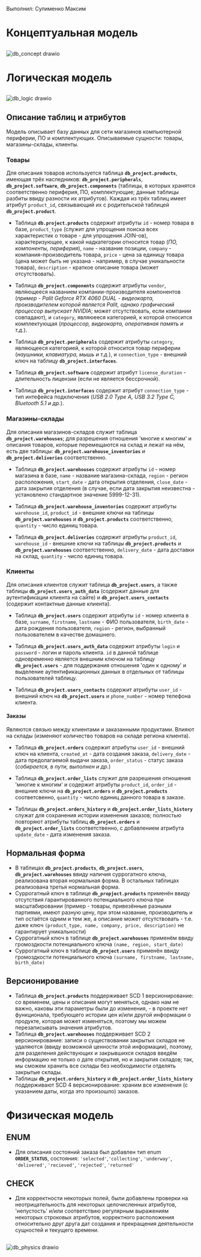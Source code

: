 Выполнил: Сулименко Максим
##
# Концептуальная модель
##
![db_concept drawio](https://github.com/tewln/db_project/blob/main/images/db_concept.drawio.png "Концептуальная модель")
##
# Логическая модель
##
![db_logic drawio](https://github.com/tewln/db_project/blob/main/images/db_logic.drawio.png "Логическая модель")
##
## Описание таблиц и атрибутов
Модель описывает базу данных для сети магазинов компьютерной периферии, ПО и комплектующих. Описываемые сущности: товары, магазины-склады, клиенты.
### Товары
Для описания товаров используется таблица **`db_project.products`**, имеющая трёх наследников: **`db_project.peripherals`**, **`db_project.software`**, **`db_project.components`** (таблицы, в которых хранятся соответственно периферия, ПО, комплектующие; данные таблицы разбиты ввиду разности их атрибутов). Каждая из трёх таблиц имеет атрибут `product_id`, связывающий их с родительской таблицей **`db_project.product`**.

- Таблица **`db.project.products`** содержит атрибуты `id` - номер товара в базе, `product_type` (служит для упрощения поиска всех характеристик о товаре - для упрощения JOIN-ов), характеризующее, к какой надкатегории относится товар (*ПО, компоненты, периферия*), `name` - название позиции, `company` - компания-производитель товара, `price` - цена за единицу товара (цена может быть не указана - например, в случае уникальности товара), `description` - краткое описание товара (может отсутствовать).

- Таблица **`db_project.components`** содержит атрибуты `vendor`, являющееся названием компании-производителя компонентов (*пример - Palit Geforce RTX 4060 DUAL - видеокарта, производителем которой является Palit, однако графический процессор выпускает NVIDIA*; может отсутствовать, если компании совпадают), и `category`, являюееся категорией, к которой относится комплектующая (*процессор, видеокарта, оперативная память и т.д.*).

- Таблица **`db_project.peripherals`** содержит атрибуты `category`, являющееся категорией, к которой относится товар периферии (*наушники, клавиатура, мышь и т.д.*), и `connection_type` - внешний ключ на таблицу **`db_project.interfaces`**.

- Таблица **`db_project.software`** содержит атрибут `license_duration` - длительность лицензии (если не является бессрочной).

- Таблица **`db_project.interfaces`** содержит атрибут `connection_type` - тип интефейса подключения (*USB 2.0 Type A, USB 3.2 Type C, Bluetooth 5.1 и др.*).
### Магазины-склады
Для описания магазинов-складов служит таблица **`db_project.warehouses`**; для разрешения отношения 'многие к многим' и описания товаров, которые перемещаются на склад и лежат на нём, есть две таблицы: **`db_project.warehouse_inventories`** и **`db_project.deliveries`** соответственно.

- Таблица **`db_project.warehouses`** содержит атрибуты `id` - номер магазина в базе, `name` - название магазина-склада, `region` - регион расположения, `start_date` - дата открытия отделения, `close_date` - дата закрытия отделения (в случае, если дата закрытия неизвестна - установлено стандартное значение 5999-12-31).

- Таблица **`db_project.warehouse_inventories`** содержит атрибуты `warehouse_id`, `product_id` - внешние ключи на таблицы **`db_project.warehouses`** и **`db_project.products`** соответственно, `quantity` - число единиц товара.

- Таблица **`db_project.deliveries`** содержит атрибуты `product_id`, `warehouse_id` - внешние ключи на таблицы **`db_project.products`** и **`db_project.warehouses`** соответственно, `delivery_date` - дата доставки на склад, `quantity` - число единиц товара.
### Клиенты
Для описания клиентов служит таблица **`db_project.users`**, а также таблицы **`db_project.users_auth_data`** (содержит данные для аутентификации клиента на сайте) и **`db_project.users_contacts`** (содержит контактные данные клиента).

- Таблица **`db_project.users`** содержит атрибуты `id` - номер клиента в базе, `surname`, `firstname`, `lastname` - ФИО пользователя, `birth_date` - дата рождения пользователя, `region` - регион, выбранный пользователем в качестве домашнего.

- Таблица **`db_project.users_auth_data`** содержит атрибуты `login` и `password` - логин и пароль клиента. `id` в данной таблице одновременно является внешним ключом на таблицу **`db_project.users`** - для поддержания отношения 'один к одному' и выделение аутентификационных данных в отдельных от таблицы пользователей таблицу.

- Таблица **`db_project.users_contacts`** содержит атрибуты `user_id` - внешний ключ на **`db_project.users`** и `phone_number` - номер телефона клиента.
#### Заказы
Являются связью между клиентами и заказанными продуктами. Влияют на склады (изменяют количество товаров на складе региона клиента).

- Таблица **`db_project.orders`** содержит атрибуты `user_id` - внешний ключ на клиента, `created_at` - дата создания заказа, `delivery_date` - дата предолагаемой выдачи заказа, `order_status` - статус заказа (*собирается, в пути, выполнен и др.*)

- Таблица **`db_project.order_lists`** служит для разрешения отношения 'многие к многим' и содержит атрибуты `product_id`, `order_id` - внешние ключи на **`db_project.orders`** и **`db_project.products`** соответсвенно, `quantity` - число единиц данного товара в заказе.

- Таблицы **`db_project.orders_history`** и **`db_project.order_lists_history`** служат для сохранения истории изменения заказов; полностью повторяют атрибуты таблиц **`db_project.orders`** и **`db_project.order_lists`** соответственно, с добавлением атрибута `update_date` - дата изменения заказа.
## Нормальная форма
- В таблицах **`db_project.products`**, **`db_project.users`**, **`db_project.warehouses`** ввиду наличия суррогатного ключа, реализована вторая нормальная форма. В остальных таблицах реализована третья нормальная форма.
- Суррогатный ключ в таблице **`db_propject.products`** применён ввиду отсутствия гарантированного потенциального ключа при масштабировании (пример - товары, привезённые разными партиями, имеют разную цену, при этом название, производитель и тип остаётся одним и тем же, а описание может отсутствовать - т.е. даже ключ `(product_type, name, company, price, description)` не гарантирует уникальности)
- Суррогатный ключ в таблице **`db_project.warehouses`** применём ввиду громоздкости потенциального ключа `(name, region, start_date)`
- Суррогатный ключ в таблице **`db_project.users`** применён ввиду громоздкости потенциального ключа `(surname, firstname, lastname, birth_date)`
## Версионирование
- Таблица **`db_project.products`** поддерживает SCD 1 версионирование: со временем, цены и описания могут меняться, однако нам не важно, каковы эти параметры были до изменения, - в проекте нет функционала, требующего истории цен и/или другой информации о продукте, которая может изменяться, поэтому мы можем перезаписывать значения атрибутов.
- Таблица **`db_project.warehouses`** поддерживает SCD 2 версионирование: записи о существовании закрытых складов не удаляются (ввиду возможной ценности этой информации), поэтому, для разделения действующих и закрывшихся складов введём информацию не только о дате открытия, но и закрытия складов; так, мы сможем хранить все склады без необходимости отделять закрытые склады.
- Таблицы **`db_project.orders_history`** и **`db_project.order_lists_history`** поддерживают SCD 4 версионирование: храним все изменения (с указанием даты, когда это произошло) заказов.
# Физическая модель
## ENUM
- Для описания состояний заказа был добавлен тип enum **`ORDER_STATUS`**, состояния: `'selected'`,`'collecting'`, `'underway'`, `'delivered'`, `'recieved'`, `'rejected'`, `'returned'`
## CHECK
- Для корректности некоторых полей, были добавлены проверки на неотрицательность для некоторых целочисленных атрибутов, 'непустость' и/или соответствию регулярным выражениям некоторых строковых атрибутов, корректного расположения относительно друг друга дат создания и прекращения деятельности сущностей и текущего времени.
##
![db_physics drawio](https://github.com/tewln/db_project/blob/main/images/db_physics.drawio.png "Физическая модель")
##
